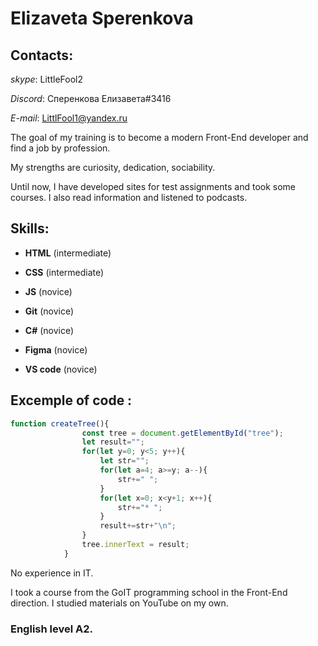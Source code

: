 # Elizaveta Sperenkova

## Contacts:
*skype*: LittleFool2

*Discord*: Сперенкова Елизавета#3416

*E-mail*: LittlFool1@yandex.ru

The goal of my training is to become a modern Front-End developer and find a job by profession.

My strengths are curiosity, dedication, sociability.

Until now, I have developed sites for test assignments and took some courses. I also read information and listened to podcasts. 

## Skills:
* **HTML** (intermediate)

* **CSS** (intermediate)

* **JS** (novice)

* **Git** (novice)

* **С#** (novice)

* **Figma** (novice)

* **VS code** (novice)

## Excemple of code :
```javascript
function createTree(){
                const tree = document.getElementById("tree");
                let result=""; 
                for(let y=0; y<5; y++){
                    let str=""; 
                    for(let a=4; a>=y; a--){
                        str+=" ";
                    }
                    for(let x=0; x<y+1; x++){
                        str+="* ";
                    }
                    result+=str+"\n";
                }
                tree.innerText = result;
            }
```

No experience in IT. 

I took a course from the GoIT programming school in the Front-End direction. I studied materials on YouTube on my own.

### English level **A2**.